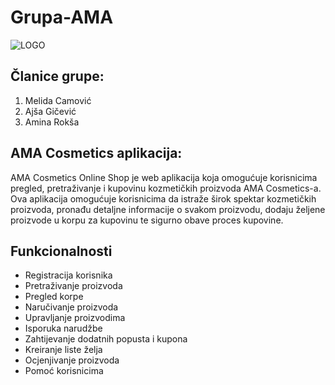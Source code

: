 # Grupa-AMA

![LOGO](https://i.pinimg.com/750x/be/41/0b/be410b401e7f9189feeee681ef976991.jpg)

## Članice grupe:

1. Melida Camović
2. Ajša Gičević
3. Amina Rokša

## AMA Cosmetics aplikacija:

AMA Cosmetics Online Shop je web aplikacija koja omogućuje korisnicima pregled, pretraživanje i kupovinu kozmetičkih proizvoda AMA Cosmetics-a. Ova aplikacija omogućuje korisnicima da istraže širok spektar kozmetičkih proizvoda, pronađu detaljne informacije o svakom proizvodu, dodaju željene proizvode u korpu za kupovinu te sigurno obave proces kupovine.

## Funkcionalnosti

- Registracija korisnika
- Pretraživanje proizvoda 
- Pregled korpe
- Naručivanje proizvoda
- Upravljanje proizvodima
- Isporuka narudžbe
- Zahtijevanje dodatnih popusta i kupona
- Kreiranje liste želja
- Ocjenjivanje proizvoda
- Pomoć korisnicima

